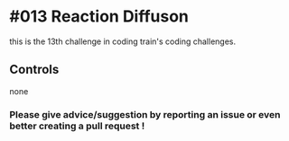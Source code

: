 # #013 Reaction Diffuson

this is the 13th challenge in coding train's coding challenges.

## Controls

none

### Please give advice/suggestion by reporting an issue or even better creating a pull request !
